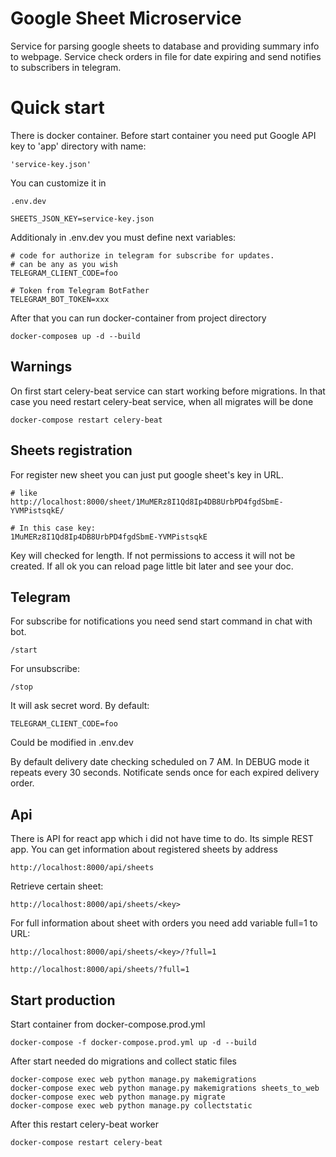 # Google Sheet Microservice

Service for parsing google sheets to database and providing summary info to webpage.
Service check orders in file for date expiring and send notifies to subscribers in telegram. 

# Quick start

There is docker container. Before start container you need put Google API key to 'app' 
directory with name:
```
'service-key.json'
```
You can customize it in 
```
.env.dev

SHEETS_JSON_KEY=service-key.json
```
Additionaly in .env.dev you must define next variables:
```
# code for authorize in telegram for subscribe for updates.
# can be any as you wish
TELEGRAM_CLIENT_CODE=foo

# Token from Telegram BotFather
TELEGRAM_BOT_TOKEN=xxx
```
After that you can run docker-container from project directory
```
docker-composeв up -d --build
```
## Warnings
On first start celery-beat service can start working before migrations.
In that case you need restart celery-beat service, when all migrates will be done
```
docker-compose restart celery-beat
```

## Sheets registration
For register new sheet you can just put google sheet's key in URL.
```
# like 
http://localhost:8000/sheet/1MuMERz8I1Qd8Ip4DB8UrbPD4fgdSbmE-YVMPistsqkE/

# In this case key:
1MuMERz8I1Qd8Ip4DB8UrbPD4fgdSbmE-YVMPistsqkE
```
Key will checked for length. If not permissions to access it will not be created. 
If all ok you can reload page little bit later and see your doc.

## Telegram
For subscribe for notifications you need send start command in chat with bot.
```
/start
```
For unsubscribe:
```
/stop
```
It will ask secret word. By default:
```
TELEGRAM_CLIENT_CODE=foo
```
Could be modified in .env.dev

By default delivery date checking scheduled on 7 AM. In DEBUG mode it repeats every 30 seconds.
Notificate sends once for each expired delivery order.

## Api 
There is API for react app which i did not have time to do.
Its simple REST app. 
You can get information about registered sheets by address
```
http://localhost:8000/api/sheets
```
Retrieve certain sheet:
```
http://localhost:8000/api/sheets/<key>
```
For full information about sheet with orders you need add variable full=1 to URL:
```
http://localhost:8000/api/sheets/<key>/?full=1

http://localhost:8000/api/sheets/?full=1
```

## Start production
Start container from docker-compose.prod.yml
```
docker-compose -f docker-compose.prod.yml up -d --build
```
After start needed do migrations and collect static files
```
docker-compose exec web python manage.py makemigrations
docker-compose exec web python manage.py makemigrations sheets_to_web
docker-compose exec web python manage.py migrate
docker-compose exec web python manage.py collectstatic
```
After this restart celery-beat worker
```
docker-compose restart celery-beat
```
